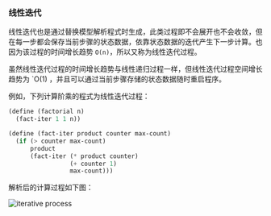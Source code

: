 ### 线性迭代

线性迭代也是通过替换模型解析程式时生成，此类过程即不会展开也不会收敛，但在每一步都会保存当前步骤的状态数据，依靠状态数据的迭代产生下一步计算。也因为该过程的时间增长趋势 `O(n)`，所以又称为线性迭代过程。

虽然线性迭代过程的时间增长趋势与线性递归过程一样，但线性迭代过程空间增长趋势为 `O(1)
，并且可以通过当前步骤存储的状态数据随时重启程序。

例如，下列计算阶乘的程式为线性迭代过程：

```scheme
(define (factorial n)
  (fact-iter 1 1 n))

(define (fact-iter product counter max-count)
  (if (> counter max-count)
      product
      (fact-iter (* product counter)
                 (+ counter 1)
                 max-count)))
```

解析后的计算过程如下图：

![iterative process](https://github.com/Artemis-co-op/SICP/wiki/images/1/1-4.png)

